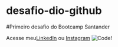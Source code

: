 # desafio-dio-github
#Primeiro desafio do Bootcamp Santander

Acesse meu[LinkedIn](https://www.linkedin.com/in/caio-cavalcante-455b9596/) ou 
[Instagram](https://www.instagram.com/caiotebayo/)
![Code!](https://w7.pngwing.com/pngs/551/946/png-transparent-computer-icons-web-development-software-developer-software-development-icon-design-others-angle-text-logo.png)
